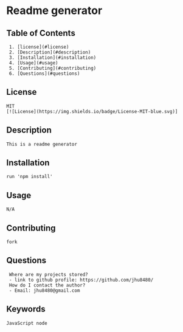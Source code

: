 # Readme generator


## Table of Contents
	 1. [license](#license)
	 2. [Description](#description)
	 3. [Installation](#installation)
	 4. [Usage](#usage)
	 5. [Contributing](#contributing)
	 6. [Questions](#questions)

## License <a name="license"></a> 
	MIT 
	[![License](https://img.shields.io/badge/License-MIT-blue.svg)]

## Description <a name="description"></a>
	This is a readme generator

## Installation <a name="installation"></a>
	run 'npm install'

## Usage <a name="usage"></a>
	N/A

## Contributing <a name="contributing"></a>
	fork

## Questions <a name="questions"></a>
	 Where are my projects stored?
	 - link to github profile: https://github.com/jhu8480/
	 How do I contact the author?
	 - Email: jhu8480@gmail.com

## Keywords 
	JavaScript node